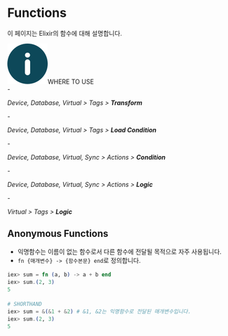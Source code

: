 # Functions
이 페이지는 Elixir의 함수에 대해 설명합니다.
<div class="info">
  <div class="info-title"><img src="../../img/icon/info.svg">WHERE TO USE</div>
  - <p><em>Device, Database, Virtual > Tags > <b>Transform</b></em></p>
  - <p><em>Device, Database, Virtual > Tags > <b>Load Condition</b></em></p>
  - <p><em>Device, Database, Virtual, Sync > Actions > <b>Condition</b></em></p>
  - <p><em>Device, Database, Virtual, Sync > Actions > <b>Logic</b></em></p>
  - <p><em>Virtual > Tags > <b>Logic</b></em></p>
</div>

## Anonymous Functions
- 익명함수는 이름이 없는 함수로서 다른 함수에 전달될 목적으로 자주 사용됩니다.  
- `fn {매개변수} -> {함수본문} end`로 정의합니다.
``` elixir
iex> sum = fn (a, b) -> a + b end
iex> sum.(2, 3)
5

# SHORTHAND
iex> sum = &(&1 + &2) # &1, &2는 익명함수로 전달된 매개변수입니다.
iex> sum.(2, 3)
5
```